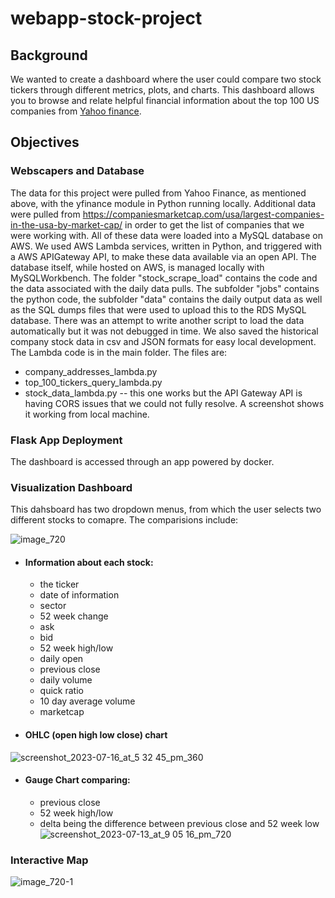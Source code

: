 # webapp-stock-project

Background
--------
We wanted to create a dashboard where the user could compare two stock tickers through different metrics, plots, and charts. This dashboard allows you to browse and relate helpful financial information about the top 100 US companies from [Yahoo finance](https://finance.yahoo.com/).

## Objectives ##

### Webscapers and Database
The data for this project were pulled from Yahoo Finance, as mentioned above, with the yfinance module in Python running locally. Additional data were pulled from https://companiesmarketcap.com/usa/largest-companies-in-the-usa-by-market-cap/ in order to get the list of companies that we were working with. All of these data were loaded into a MySQL database on AWS. We used AWS Lambda services, written in Python, and triggered with a AWS APIGateway API, to make these data available via an open API. The database itself, while hosted on AWS, is managed locally with MySQLWorkbench.
The folder "stock_scrape_load" contains the code and the data associated with the daily data pulls. The subfolder "jobs" contains the python code, the subfolder "data" contains the daily output data as well as the SQL dumps files that were used to upload this to the RDS MySQL database. There was an attempt to write another script to load the data automatically but it was not debugged in time. We also saved the historical company stock data in csv and JSON formats for easy local development.
The Lambda code is in the main folder. The files are:
* company_addresses_lambda.py
* top_100_tickers_query_lambda.py
* stock_data_lambda.py -- this one works but the API Gateway API is having CORS issues that we could not fully resolve. A screenshot shows it working from local machine.

### Flask App Deployment
The dashboard is accessed through an app powered by docker.


### Visualization Dashboard
This dahsboard has two dropdown menus, from which the user selects two different stocks to comapre. The comparisions include:

![image_720](https://github.com/gmitt98/webapp-stock-project/assets/127706155/8326e771-72cc-45a0-a314-c46d252da7f8)


- #### Information about each stock:
  - the ticker
  - date of information
  - sector
  - 52 week change
  - ask
  - bid
  - 52 week high/low
  - daily open
  - previous close
  - daily volume
  - quick ratio
  - 10 day average volume
  - marketcap
- #### OHLC (open high low close) chart
![screenshot_2023-07-16_at_5 32 45_pm_360](https://github.com/gmitt98/webapp-stock-project/assets/127706155/09fdd051-576e-4a29-bc32-d609d6e40606)

- #### Gauge Chart comparing:
  - previous close
  - 52 week high/low
  - delta being the difference between previous close and 52 week low
![screenshot_2023-07-13_at_9 05 16_pm_720](https://github.com/gmitt98/webapp-stock-project/assets/127706155/d333921e-ae48-4aa5-93a2-215362e6f35a)

### Interactive Map
![image_720-1](https://github.com/gmitt98/webapp-stock-project/assets/127706155/e8bacb3c-80fd-4bb6-a9cb-cd77e0f69e98)

